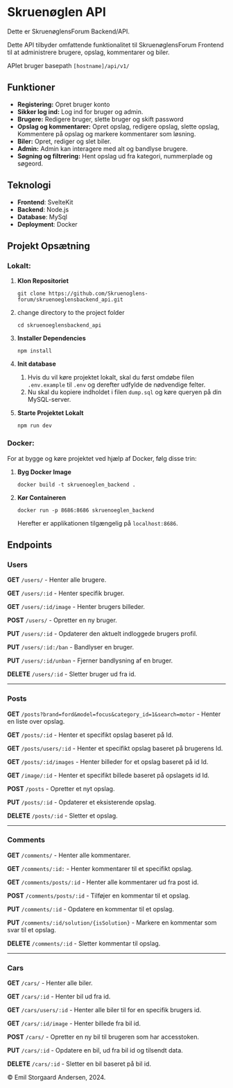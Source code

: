 # Skruenøglen API

Dette er SkruenøglensForum Backend/API.

Dette API tilbyder omfattende funktionalitet til SkruenøglensForum Frontend til at administrere brugere, opslag, kommentarer og biler.

APIet bruger basepath `[hostname]/api/v1/`

## Funktioner

-   **Registering:** Opret bruger konto
-   **Sikker log ind:** Log ind for bruger og admin.
-   **Brugere:** Redigere bruger, slette bruger og skift password 
-   **Opslag og kommentarer:** Opret opslag, redigere opslag, slette opslag, Kommentere på opslag og markere kommentarer som løsning.
-   **Biler:** Opret, rediger og slet biler.
-   **Admin:** Admin kan interagere med alt og bandlyse brugere.
-   **Søgning og filtrering:** Hent opslag ud fra kategori, nummerplade og søgeord.

## Teknologi

-   **Frontend**: SvelteKit
-   **Backend**: Node.js
-   **Database**: MySql
-   **Deployment**: Docker

## Projekt Opsætning
### Lokalt:

1. **Klon Repositoriet**

    ```
    git clone https://github.com/Skruenoglens-forum/skruenoeglensbackend_api.git
    ```

2. change directory to the project folder

    ```
    cd skruenoeglensbackend_api
    ```

3. **Installer Dependencies**

    ```
    npm install
    ```

4. **Init database**

    1. Hvis du vil køre projektet lokalt, skal du først omdøbe filen `.env.example` til `.env` og derefter udfylde de nødvendige felter.
    2. Nu skal du kopiere indholdet i filen `dump.sql` og køre queryen på din MySQL-server.

5. **Starte Projektet Lokalt**

    ```
    npm run dev
    ```

### Docker:
For at bygge og køre projektet ved hjælp af Docker, følg disse trin:
1. **Byg Docker Image**
    ```
    docker build -t skruenoeglen_backend .
    ```
2. **Kør Containeren**
    ```
    docker run -p 8686:8686 skruenoeglen_backend
    ```
    Herefter er applikationen tilgængelig på `localhost:8686`.

## Endpoints
### Users

**GET** `/users/` - Henter alle brugere.

**GET** `/users/:id` - Henter specifik bruger.

**GET** `/users/:id/image` - Henter brugers billeder.

**POST** `/users/` - Opretter en ny bruger.

**PUT** `/users/:id` - Opdaterer den aktuelt indloggede brugers profil.

**PUT** `/users/:id:/ban` - Bandlyser en bruger.

**PUT** `/users/:id/unban` - Fjerner bandlysning af en bruger.

**DELETE** `/users/:id` - Sletter bruger ud fra id.

---
### Posts
**GET** `/posts?brand=ford&model=focus&category_id=1&search=motor` - Henter en liste over opslag.

**GET** `/posts/:id` - Henter et specifikt opslag baseret på Id.

**GET** `/posts/users/:id` - Henter et specifikt opslag baseret på brugerens Id.

**GET** `/posts/:id/images` - Henter billeder for et opslag baseret på id Id.

**GET** `/image/:id` - Henter et specifikt billede baseret på opslagets id Id.

**POST** `/posts` - Opretter et nyt opslag.

**PUT** `/posts/:id` - Opdaterer et eksisterende opslag. 

**DELETE** `/posts/:id` - Sletter et opslag. 

---
### Comments
**GET** `/comments/` - Henter alle kommentarer.

**GET** `/comments/:id:` - Henter kommentarer til et specifikt opslag.

**GET** `/comments/posts/:id` - Henter alle kommentarer ud fra post id.

**POST** `/comments/posts/:id` - Tilføjer en kommentar til et opslag.

**PUT** `/comments/:id` - Opdatere en kommentar til et opslag.

**PUT** `/comments/:id/solution/{isSolution}` - Markere en kommentar som svar til et opslag.

**DELETE** `/comments/:id` - Sletter kommentar til opslag.

---
### Cars
**GET** `/cars/` - Henter alle biler.

**GET** `/cars/:id` - Henter bil ud fra id.

**GET** `/cars/users/:id` - Henter alle biler til for en specifik brugers id.

**GET** `/cars/:id/image` - Henter billede fra bil id.

**POST** `/cars/` - Opretter en ny bil til brugeren som har accesstoken.

**PUT** `/cars/:id` - Opdatere en bil, ud fra bil id og tilsendt data.

**DELETE** `/cars/:id` - Sletter en bil baseret på bil id.

© Emil Storgaard Andersen, 2024.